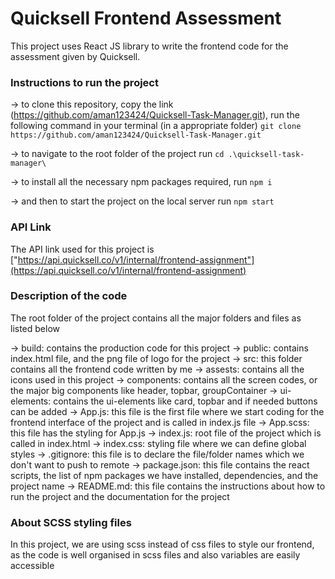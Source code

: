 # Quicksell Frontend Assessment

This project uses React JS library to write the frontend code for the assessment given by Quicksell.

### Instructions to run the project

-> to clone this repository, copy the link (https://github.com/aman123424/Quicksell-Task-Manager.git), run the following command in your terminal (in a appropriate folder)
    `git clone https://github.com/aman123424/Quicksell-Task-Manager.git`

-> to navigate to the root folder of the project run 
    `cd .\quicksell-task-manager\`

-> to install all the necessary npm packages required, run 
    `npm i`

-> and then to start the project on the local server run 
    `npm start`

### API Link

The API link used for this project is ["https://api.quicksell.co/v1/internal/frontend-assignment"](https://api.quicksell.co/v1/internal/frontend-assignment)

### Description of the code

The root folder of the project contains all the major folders and files as listed below

-> build: contains the production code for this project
-> public: contains index.html file, and the png file of logo for the project
-> src: this folder contains all the frontend code written by me
-> assests: contains all the icons used in this project
-> components: contains all the screen codes, or the major big components like header, topbar, groupContainer
-> ui-elements: contains the ui-elements like card, topbar and if needed buttons can be added
-> App.js: this file is the first file where we start coding for the frontend interface of the project and is called in index.js file
-> App.scss: this file has the styling for App.js
-> index.js: root file of the project which is called in index.html
-> index.css: styling file where we can define global styles
-> .gitignore: this file is to declare the file/folder names which we don't want to push to remote
-> package.json: this file contains the react scripts, the list of npm packages we have installed, dependencies, and the project name
-> README.md: this file contains the instructions about how to run the project and the documentation for the project

### About SCSS styling files
In this project, we are using scss instead of css files to style our frontend, as the code is well organised in scss files and also variables are easily accessible 
